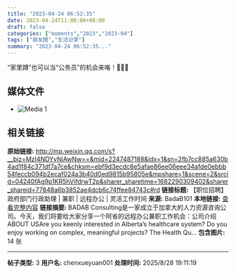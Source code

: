 ```yaml
---
title: "2023-04-24 06:52:35"
date: 2023-04-24T11:00:00+08:00
draft: false
categories: ["moments","2023","2023-04"]
tags: ["朋友圈","生活记录"]
summary: "2023-04-24 06:52:35..."
---
```


“家里蹲”也可以当“公务员”的机会来咯！🤙🤙🤙

## 媒体文件

- ![Media 1](/Moments/photos/2023-04-24/202304240652350.jpg)

## 相关链接

**原始链接:** http://mp.weixin.qq.com/s?__biz=MzI4NDYyNjAwNw==&mid=2247487188&idx=1&sn=2fb7cc885a630b4ad1f84c371df7a7ce&chksm=ebf9d3ecdc8e5afae86ee06eee34afde0ebbb54feccb094b2ecaf024a3b40d0ed9815b95805e&mpshare=1&scene=2&srcid=04240fAg9p1KR5hVifdrwT2p&sharer_sharetime=1682290309402&sharer_shareid=77848a6b3852ae4dcb6c74ffee84743c#rd
**链接标题:** 【职位招聘】政府部门行政助理 | 兼职 | 远程办公 | 灵活工作时间
**来源:** BadaB101
**本地链接:** [查看完整内容](/link_content/2023/04/2023-04-24-1/link_content/)
**链接摘要:** BADAB Consulting是一家成立于加拿大的人力资源咨询公司。今天，我们将要给大家分享一个阿省的远程办公兼职工作机会：公司介绍ABOUT USAre you keenly interested in Alberta’s healthcare system? Do you enjoy working on complex, meaningful projects? The Health Qu...
**包含图片:** 14 张

---

**帖子类型:** 3
**用户名:** chenxueyuan001
**处理时间:** 2025/8/28 19:11:19